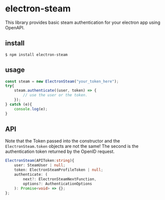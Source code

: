 # electron-steam
This library provides basic steam authentication for your electron app using OpenAPI.

## install
`$ npm install electron-steam`

## usage
```js
const steam = new ElectronSteam("your_token_here");
try{
    steam.authenticate((user, token) => {
        // use the user or the token.
    });
} catch (e){
    console.log(e);
}
```

## API

Note that the Token passed into the constructor and the `ElectronSteam.token` objects are not the same! The second is the authentication token returned by the OpenID request.
```typescript
ElectronSteam(APIToken:string){
    user: SteamUser | null;
    token: ElectronSteamProfileToken | null;
    authenticate: (
        next?: ElectronSteamNextFunction, 
        options?: AuthenticationOptions
    ): Promise<void> => {};
};
```